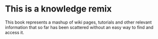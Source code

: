 # This is a knowledge remix

This book represents a mashup of wiki pages, tutorials and other relevant information that so far has been scattered  without an easy way to find and access it. 

